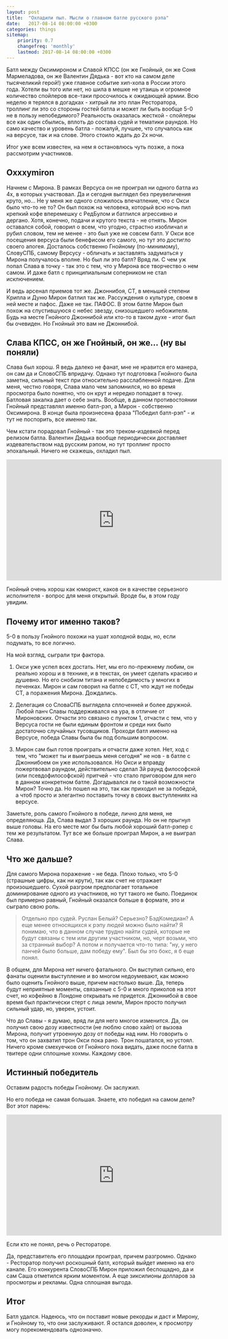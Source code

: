 ```yaml
---
layout: post
title:  "Охладили пыл. Мысли о главном батле русского рэпа"
date:   2017-08-14 08:00:00 +0300
categories: things
sitemap:
    priority: 0.7
    changefreq: 'monthly'
    lastmod: 2017-08-14 08:00:00 +0300
---
```


Батл между Оксимироном и Славой КПСС (он же Гнойный, он же Соня Мармеладова, он же Валентин Дядька - вот кто на самом деле тысячеликий герой!) уже главное событие хип-хопа в России этого года. Хотели вы того или нет, но шила в мешке не утаишь и огромное количество спойлеров все-таки просочилось к ожидающей армии. Всю неделю я терялся в догадках - хитрый ли это план Ресторатора, троллинг ли это со стороны гостей батла и может ли быть вообще 5-0 не в пользу непобедимого? Реальность оказалась жесткой - спойлеры все как один сбылись, вплоть до состава судей и тематики раундов. Но само качество и уровень батла - пожалуй, лучшее, что случалось как на версусе, так и на слове. Этого стоило ждать до 2х ночи.

Итог уже всем известен, на нем я остановлюсь чуть позже, а пока рассмотрим участников.
<!-- more -->

## Oxxxymiron

Начнем с Мирона. В рамках Версуса он не проиграл ни одного батла из 4х, в которых участвовал. Да и сегодня выглядел без преувеличения круто, но... Не у меня же одного сложилось впечатление, что с Окси было что-то не то? Он был похож на человека, который всю ночь пил крепкий кофе вперемешку с РедБулом и батлился агрессивно и дергано. Хотя, конечно, подачи и крутого текста - не отнять. Мирон оставался собой, говорил о всем, что угодно, страстно изобличал и рубил словом, тем не менее - это был уже не совсем батл. У Окси все посещения версуса были бенефисом его самого, но тут это достигло своего апогея. Досталось собственно Гнойному (по-минимому), СловуСПБ, самому Версусу - обличать и заставлять задуматься у Мирона получалось вполне. Но был ли это батл? Вряд ли. С чем уж попал Слава в точку - так это с тем, что у Мирона все творчество о нем самом. И даже батл с принципиальным соперником не стал исключением.

И ведь арсенал приемов тот же. Джоннибоя, СТ, в меньшей степени Крипла и Дуню Мирон батлил так же. Рассуждения о культуре, своем в ней месте и пафос. Даже не так. ПАФОС. В этом батле Мирон был похож на спустившуюся с небес звезду, снизошедшего небожителя. Будь на месте Гнойного Джоннибой или кто-то в таком духе - итог был бы очевиден. Но Гнойный это вам не Джоннибой.

## Слава КПСС, он же Гнойный, он же... (ну вы поняли)

Слава был хорош. Я ведь далеко не фанат, мне не нравится его манера, он сам да и СловоСПБ впридачу. Однако тут подготовка Гнойного была заметна, сильный текст при относительно расслабленной подаче. Для меня, честно говоря, Слава мало чем запомнился, но во время просмотра было понятно, что он крут и нередко попадает в точку. Батловая закалка дает о себе знать. Вообще, в данном противостоянии Гнойный представлял именно батл-рэп, а Мирон - собственно Оксимирона.  В конце была произнесена фраза "Победил батл-рэп" - и тут не поспорить, все именно так.

Чем кстати порадовал Гнойный - так это треком-издевкой перед релизом батла. Валентин Дядька вообще периодически доставляет издевательством над русским рэпом, но тут троллинг просто эпохальный. Ничего не скажешь, охладил пыл.

<div align="center">
    <iframe width="560" height="315" src="https://www.youtube.com/embed/_1YWwe1Tq0M" frameborder="0" allowfullscreen></iframe>
</div>

Гнойный очень хорош как юморист, каков он в качестве серьезного исполнителя - вопрос для меня открытый. Вроде бы, в этом году увидим.

## Почему итог именно таков?

5-0 в пользу Гнойного похожи на ушат холодной воды, но, если подумать, то все логично.

На мой взгляд, сыграли три фактора.

1. Окси уже успел всех достать. Нет, мы его по-прежнему любим, он реально хорош и в технике, и в текстах, он умеет сделать красиво и душевно. Но его снобизм титана и непобедимость у многих в печенках. Мирон и сам говорил на батле с СТ, что ждут не победы СТ, а поражения Мирона. Дождались.

2. Делегация со СловаСПБ выглядела сплоченней и более дружной. Любой панч Славы поддерживался на ура, в отличие от Мироновских. Отчасти это связано с пунктом 1, отчасти с тем, что у Версуса гости не были единым фронтом и среди них было достаточно случайных тусовщиков. Проходи батл именно на Версусе, победа Славы была бы под большим вопросом.

3. Мирон сам был готов проиграть и отчасти даже хотел. Нет, ход с тем, что "может ты и выиграешь меня сегодня" не нов - в батле с Джоннибоем он уже использовался. Но Окси и вправду пожертвовал раундом, действительно сделал 3й раунд философской (или псевдофилософской) притчей - что стало приговором для него в данном конкретном батле. Догадывался ли о такой возможности Мирон? Точно да. Но пошел на это, так как приходил не за победой, а чтоб просто и элегантно поставить точку в своих выступлениях на версусе.

Заметьте, роль самого Гнойного в победе, лично для меня, не определяюща. Да, Слава выдал 3 хороших раунда. Но он не прыгнул выше головы. На его месте мог бы быть любой хороший батл-рэпер с тем же результатом. Тут все же больше проиграл Мирон, а не выиграл Слава.

## Что же дальше?

Для самого Мирона поражение - не беда. Плохо только, что 5-0 (страшные цифры, как ни крути), так как счет не отражает произошедшего. Сухой разгром предполагает тотальное доминирование одного из участников, но тут такого не было. Поединок был примерно равный, Гнойный оказался больше в формате, это и сыграло свою роль.

> Отдельно про судей. Руслан Белый? Серьезно? БэдКомедиан? А еще менее относящихся к рэпу людей можно было найти? Я понимаю, что в данном случае трудно найти судей, которые не будут связаны с тем или другим участником, но, черт возьми, что за странный выбор? А потом и получается что-то типа: "ну, у него панчей было больше, дам победу ему". Был бы это бокс, я б еще понял.

В общем, для Мирона нет ничего фатального. Он выступил сильно, его фанаты оценили выступление и во многом недоумевают, как можно было оценить Гнойного выше, причем настолько выше. Да, теперь будут неприятные моменты, связанные с 5-0 и много приколов на этот счет, но кофейню в Лондоне открывать не придется. Джоннибой в свое время был практически стерт с лица земли, Мирон просто получил сильный удар, но, уверен, устоит.

Что до Славы - я думаю, вряд ли для него многое изменится. Да, он получил свою дозу известности (не люблю слово хайп) от вызова Мирона, получит утроенную дозу от победы над ним. Но говорить о том, что он захватил трон Окси пока рано. Трон пошатался, но устоял. Ничего кроме смехуечков от Гнойного пока видать, даже после батла в твитере одни сплошные хохмы. Каждому свое.

## Истинный победитель

Оставим радость победы Гнойному. Он заслужил.

Но его победа не самая большая. Знаете, кто победил на самом деле? Вот этот парень:

<div align="center">
    <iframe width="560" height="315" src="https://www.youtube.com/embed/ZUa-EBKiNfM" frameborder="0" allowfullscreen></iframe>
</div>

Если кто не понял, речь о Рестораторе.

Да, представитель его площадки проиграл, причем разгромно. Однако - Ресторатор получил роскошный батл, который выйдет именно на его канале. Его конкурента СловоСПБ Мирон приложил беспощадно, да и сам Саша отметился ярким моментом. А еще зиксилионы долларов за просмотры и рекламы. Одна сплошная выгода.

## Итог

Батл удался. Надеюсь, что он поставит новые рекорды и даст и Мирону, и Гнойному то, что они заслуживают. Я остался доволен, к просмотру могу порекомендовать однозначно.
